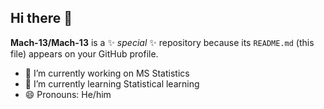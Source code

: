## Hi there 👋

**Mach-13/Mach-13** is a ✨ _special_ ✨ repository because its `README.md` (this file) appears on your GitHub profile.

- 🔭 I’m currently working on MS Statistics
- 🌱 I’m currently learning Statistical learning
- 😄 Pronouns: He/him
